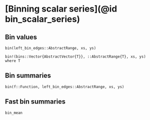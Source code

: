 
# [Binning scalar series](@id bin_scalar_series)

## Bin values

```@docs
bin(left_bin_edges::AbstractRange, xs, ys)
```

```@docs
bin!(bins::Vector{AbstractVector{T}}, ::AbstractRange{T}, xs, ys) where T
```

## Bin summaries

```@docs
bin(f::Function, left_bin_edges::AbstractRange, xs, ys)
```

## Fast bin summaries

```@docs
bin_mean
```
